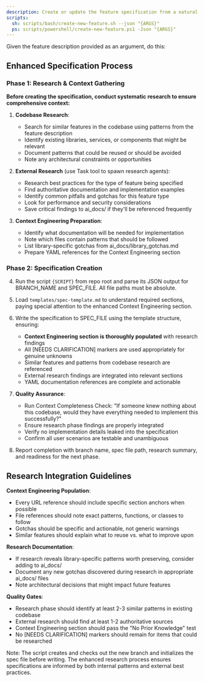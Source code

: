 ```yaml
---
description: Create or update the feature specification from a natural language feature description.
scripts:
  sh: scripts/bash/create-new-feature.sh --json "{ARGS}"
  ps: scripts/powershell/create-new-feature.ps1 -Json "{ARGS}"
---
```


Given the feature description provided as an argument, do this:

## Enhanced Specification Process

### Phase 1: Research & Context Gathering
**Before creating the specification, conduct systematic research to ensure comprehensive context:**

1. **Codebase Research**:
   - Search for similar features in the codebase using patterns from the feature description
   - Identify existing libraries, services, or components that might be relevant
   - Document patterns that could be reused or should be avoided
   - Note any architectural constraints or opportunities

2. **External Research** (use Task tool to spawn research agents):
   - Research best practices for the type of feature being specified
   - Find authoritative documentation and implementation examples
   - Identify common pitfalls and gotchas for this feature type
   - Look for performance and security considerations
   - Save critical findings to ai_docs/ if they'll be referenced frequently

3. **Context Engineering Preparation**:
   - Identify what documentation will be needed for implementation
   - Note which files contain patterns that should be followed
   - List library-specific gotchas from ai_docs/library_gotchas.md
   - Prepare YAML references for the Context Engineering section

### Phase 2: Specification Creation

4. Run the script `{SCRIPT}` from repo root and parse its JSON output for BRANCH_NAME and SPEC_FILE. All file paths must be absolute.

5. Load `templates/spec-template.md` to understand required sections, paying special attention to the enhanced Context Engineering section.

6. Write the specification to SPEC_FILE using the template structure, ensuring:
   - **Context Engineering section is thoroughly populated** with research findings
   - All [NEEDS CLARIFICATION] markers are used appropriately for genuine unknowns
   - Similar features and patterns from codebase research are referenced
   - External research findings are integrated into relevant sections
   - YAML documentation references are complete and actionable

7. **Quality Assurance**:
   - Run Context Completeness Check: "If someone knew nothing about this codebase, would they have everything needed to implement this successfully?"
   - Ensure research phase findings are properly integrated
   - Verify no implementation details leaked into the specification
   - Confirm all user scenarios are testable and unambiguous

8. Report completion with branch name, spec file path, research summary, and readiness for the next phase.

## Research Integration Guidelines

**Context Engineering Population**:
- Every URL reference should include specific section anchors when possible
- File references should note exact patterns, functions, or classes to follow
- Gotchas should be specific and actionable, not generic warnings
- Similar features should explain what to reuse vs. what to improve upon

**Research Documentation**:
- If research reveals library-specific patterns worth preserving, consider adding to ai_docs/
- Document any new gotchas discovered during research in appropriate ai_docs/ files
- Note architectural decisions that might impact future features

**Quality Gates**:
- Research phase should identify at least 2-3 similar patterns in existing codebase
- External research should find at least 1-2 authoritative sources
- Context Engineering section should pass the "No Prior Knowledge" test
- No [NEEDS CLARIFICATION] markers should remain for items that could be researched

Note: The script creates and checks out the new branch and initializes the spec file before writing. The enhanced research process ensures specifications are informed by both internal patterns and external best practices.
